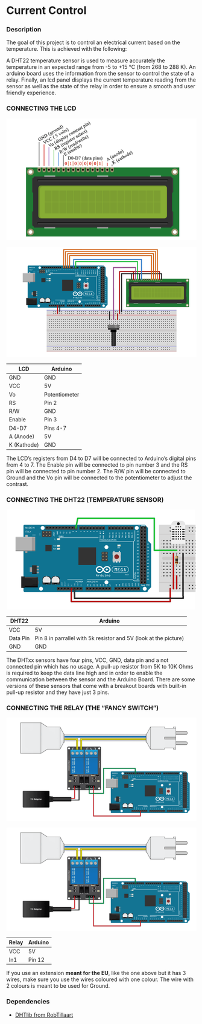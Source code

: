 # Current Control
### Description
The goal of this project is to control an electrical current based on the temperature. This is achieved with the following:

A DHT22 temperature sensor is used to measure accurately the temperature in an expected range from -5 to
+15 °C (from 268 to 288 K). An arduino board uses the information from the sensor to control the state of a relay.
Finally, an lcd panel displays the current temperature reading from the sensor as well as the state of the relay in order to 
ensure a smooth and user friendly experience.

### CONNECTING THE LCD

<p align="center">
  <img src="images/lcd.png">
</p>

<p align="center">
  <img src="images/arduino_with_lcd.png">
</p>

| LCD           | Arduino       |
| ------------- |-------------  |
| GND           | GND           | 
| VCC           | 5V            |
| Vo            | Potentiometer |
| RS            | Pin 2         |
| R/W           | GND           |
| Enable        | Pin 3         | 
| D4-D7         | Pins 4-7      | 
| A (Anode)     | 5V            | 
| K (Kathode)   | GND           | 

The LCD’s registers from D4 to D7 will be connected to Arduino’s digital pins from 4 to 7. The Enable pin will be connected to pin number 3 
and the RS pin will be connected to pin number 2. The R/W pin will be connected to Ground and the Vo pin will be connected to the potentiometer 
to adjust the contrast.


### CONNECTING THE DHT22 (TEMPERATURE SENSOR)
<p align="center">
  <img src="images/dht22.png">
</p>

| DHT22         | Arduino       |
| ------------- | ------------- |
| VCC           | 5V            | 
| Data Pin      | Pin 8 in parrallel with 5k resistor and 5V (look at the picture)|
| GND           | GND           | 

The DHTxx sensors have four pins, VCC, GND, data pin and a not connected pin which has no usage. A pull-up resistor from 5K to 10K Ohms is required to keep 
the data line high and in order to enable the communication between the sensor and the Arduino Board. There are some versions of these sensors that come with 
a breakout boards with built-in pull-up resistor and they have just 3 pins.

### CONNECTING THE RELAY (THE “FANCY SWITCH”)
<p align="center">
  <img src="images/relay_circuit.png">
</p>

<p align="center">
  <img src="images/relay1.png">
</p>

| Relay         | Arduino       |
| ------------- | ------------- |
| VCC           | 5V            | 
| In1           | Pin 12        | 

If you use an extension **meant for the EU**, like the one above but it has 3 wires, make sure you use the wires coloured with one colour.
The wire with 2 colours is meant to be used for Ground.

### Dependencies
- [DHTlib from RobTillaart](https://github.com/RobTillaart/Arduino/tree/master/libraries/DHTlib)
